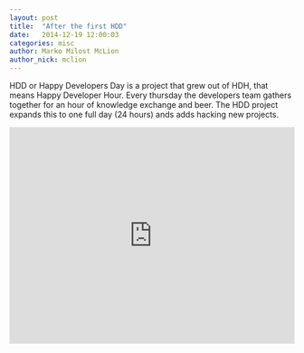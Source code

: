```yaml
---
layout: post
title:  "After the first HDD"
date:   2014-12-19 12:00:03
categories: misc
author: Marko Milost McLion
author_nick: mclion
---
```

HDD or Happy Developers Day is a project that grew out of HDH, that means Happy Developer Hour. Every thursday the developers team gathers together for an hour of knowledge exchange and beer. The HDD project expands this to one full day (24 hours) ands adds hacking new projects.

<div style='position: relative; padding-bottom: 76%; height: 0; overflow: hidden;'><iframe id='iframe' src='http://flickrit.com/slideshowholder.php?height=75&size=big&setId=72157649413289149&click=true&theme=1&thumbnails=1&transition=0&layoutType=responsive&sort=0' scrolling='no' frameborder='0'style='width:100%; height:100%; position: absolute; top:0; left:0;' ></iframe></div>

